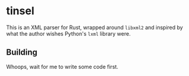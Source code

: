 # tinsel

This is an XML parser for Rust, wrapped around `libxml2` and inspired by what
the author wishes Python's `lxml` library were.

## Building

Whoops, wait for me to write some code first.
